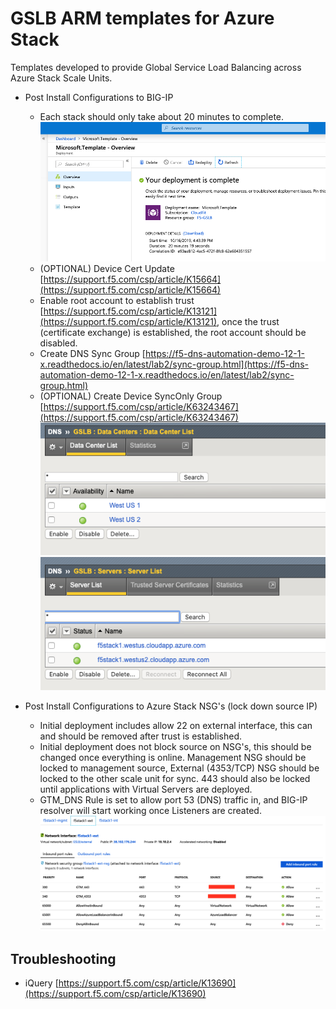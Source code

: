 # GSLB ARM templates for Azure Stack

Templates developed to provide Global Service Load Balancing across Azure Stack Scale Units.

* Post Install Configurations to BIG-IP
  * Each stack should only take about 20 minutes to complete.
  ![alt text](/images/1.png "deployment time")
  * (OPTIONAL) Device Cert Update [https://support.f5.com/csp/article/K15664](https://support.f5.com/csp/article/K15664)
  * Enable root account to establish trust [https://support.f5.com/csp/article/K13121](https://support.f5.com/csp/article/K13121), once the trust (certificate exchange) is established, the root account should be disabled.
  * Create DNS Sync Group [https://f5-dns-automation-demo-12-1-x.readthedocs.io/en/latest/lab2/sync-group.html](https://f5-dns-automation-demo-12-1-x.readthedocs.io/en/latest/lab2/sync-group.html)
  * (OPTIONAL) Create Device SyncOnly Group [https://support.f5.com/csp/article/K63243467](https://support.f5.com/csp/article/K63243467)
  ![alt text](/images/5.png "datacenters")![alt text](/images/6.png "servers")

* Post Install Configurations to Azure Stack NSG's (lock down source IP)
  * Initial deployment includes allow 22 on external interface, this can and should be removed after trust is established.
  * Initial deployment does not block source on NSG's, this should be changed once everything is online.  Management NSG should be locked to management source, External (4353/TCP) NSG should be locked to the other scale unit for sync.  443 should also be locked until applications with Virtual Servers are deployed.
  * GTM_DNS Rule is set to allow port 53 (DNS) traffic in, and BIG-IP resolver will start working once Listeners are created.
  ![alt text](/images/3.png "cleaned up")

## Troubleshooting
  * iQuery [https://support.f5.com/csp/article/K13690](https://support.f5.com/csp/article/K13690)